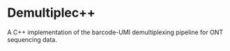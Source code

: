 # Demultiplec++
A C++ implementation of the barcode-UMI demultiplexing pipeline for ONT sequencing data.


